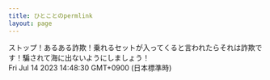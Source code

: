 ```yaml
---
title: ひとことのpermlink
layout: page
---
```

<div class="box" dt="1689313710436">
  ストップ！あるある詐欺！乗れるセットが入ってくると言われたらそれは詐欺です！騙されて海に出ないようにしましょう！
  <div class="content is-small">Fri Jul 14 2023 14:48:30 GMT+0900 (日本標準時)</div>
</div>